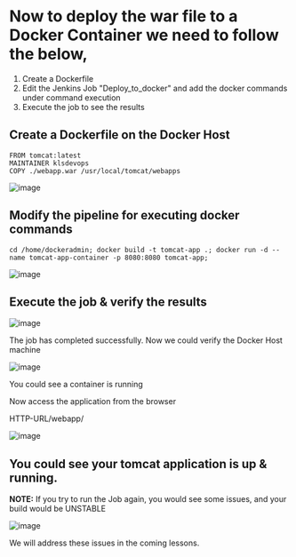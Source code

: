 # Now to deploy the war file to a Docker Container we need to follow the below,

1. Create a Dockerfile
2. Edit the Jenkins Job "Deploy_to_docker" and add the docker commands under command execution
3. Execute the job to see the results

## Create a Dockerfile on the Docker Host

```
FROM tomcat:latest
MAINTAINER klsdevops
COPY ./webapp.war /usr/local/tomcat/webapps
```

![image](https://user-images.githubusercontent.com/90503660/138553649-0ac8ef64-41cd-4cb0-ab6a-c48e60f5b822.png)

## Modify the pipeline for executing docker commands

```
cd /home/dockeradmin; docker build -t tomcat-app .; docker run -d --name tomcat-app-container -p 8080:8080 tomcat-app;
```

![image](https://user-images.githubusercontent.com/90503660/138553554-7357b295-b2a2-4637-ad7d-eb73223ea910.png)

## Execute the job & verify the results

![image](https://user-images.githubusercontent.com/90503660/138553890-8399c3a9-174e-40ec-a547-d0bc70d954c9.png)

The job has completed successfully. Now we could verify the Docker Host machine

![image](https://user-images.githubusercontent.com/90503660/138553918-0f58937a-3583-4ae4-80d9-b272cd99d9f4.png)

You could see a container is running

Now access the application from the browser

HTTP-URL/webapp/

![image](https://user-images.githubusercontent.com/90503660/138553935-0d6761d2-30ec-4855-9049-aaec23a726ef.png)

## You could see your tomcat application is up & running.

**NOTE:**
If you try to run the Job again, you would see some issues, and your build would be UNSTABLE

![image](https://user-images.githubusercontent.com/90503660/138554044-3d22dab9-4c49-43bf-bedf-3ee680acf106.png)

We will address these issues in the coming lessons.

